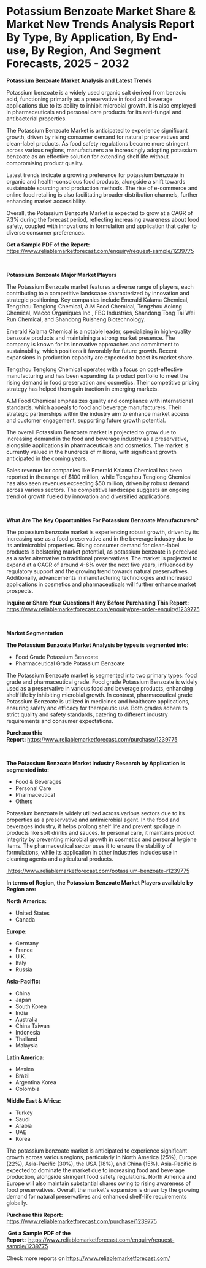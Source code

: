 <p><h1>Potassium Benzoate Market Share & Market New Trends Analysis Report By Type, By Application, By End-use, By Region, And Segment Forecasts, 2025 - 2032</h1></p><p><strong>Potassium Benzoate Market Analysis and Latest Trends</strong></p>
<p><p>Potassium benzoate is a widely used organic salt derived from benzoic acid, functioning primarily as a preservative in food and beverage applications due to its ability to inhibit microbial growth. It is also employed in pharmaceuticals and personal care products for its anti-fungal and antibacterial properties.</p><p>The Potassium Benzoate Market is anticipated to experience significant growth, driven by rising consumer demand for natural preservatives and clean-label products. As food safety regulations become more stringent across various regions, manufacturers are increasingly adopting potassium benzoate as an effective solution for extending shelf life without compromising product quality.</p><p>Latest trends indicate a growing preference for potassium benzoate in organic and health-conscious food products, alongside a shift towards sustainable sourcing and production methods. The rise of e-commerce and online food retailing is also facilitating broader distribution channels, further enhancing market accessibility. </p><p>Overall, the Potassium Benzoate Market is expected to grow at a CAGR of 7.3% during the forecast period, reflecting increasing awareness about food safety, coupled with innovations in formulation and application that cater to diverse consumer preferences.</p></p>
<p><strong>Get a Sample PDF of the Report:&nbsp;</strong> <a href="https://www.reliablemarketforecast.com/enquiry/request-sample/1239775?utm_campaign=1169&utm_medium=2&utm_source=Github&utm_content=ia&utm_term=30012025&utm_id=potassium-benzoate">https://www.reliablemarketforecast.com/enquiry/request-sample/1239775</a></p>
<p>&nbsp;</p>
<p><strong>Potassium Benzoate Major Market Players</strong></p>
<p><p>The Potassium Benzoate market features a diverse range of players, each contributing to a competitive landscape characterized by innovation and strategic positioning. Key companies include Emerald Kalama Chemical, Tengzhou Tenglong Chemical, A.M Food Chemical, Tengzhou Aolong Chemical, Macco Organiques Inc., FBC Industries, Shandong Tong Tai Wei Run Chemical, and Shandong Ruisheng Biotechnology.</p><p>Emerald Kalama Chemical is a notable leader, specializing in high-quality benzoate products and maintaining a strong market presence. The company is known for its innovative approaches and commitment to sustainability, which positions it favorably for future growth. Recent expansions in production capacity are expected to boost its market share.</p><p>Tengzhou Tenglong Chemical operates with a focus on cost-effective manufacturing and has been expanding its product portfolio to meet the rising demand in food preservation and cosmetics. Their competitive pricing strategy has helped them gain traction in emerging markets.</p><p>A.M Food Chemical emphasizes quality and compliance with international standards, which appeals to food and beverage manufacturers. Their strategic partnerships within the industry aim to enhance market access and customer engagement, supporting future growth potential.</p><p>The overall Potassium Benzoate market is projected to grow due to increasing demand in the food and beverage industry as a preservative, alongside applications in pharmaceuticals and cosmetics. The market is currently valued in the hundreds of millions, with significant growth anticipated in the coming years.</p><p>Sales revenue for companies like Emerald Kalama Chemical has been reported in the range of $100 million, while Tengzhou Tenglong Chemical has also seen revenues exceeding $50 million, driven by robust demand across various sectors. The competitive landscape suggests an ongoing trend of growth fueled by innovation and diversified applications.</p></p>
<p>&nbsp;</p>
<p><strong>What Are The Key Opportunities For Potassium Benzoate Manufacturers?</strong></p>
<p><p>The potassium benzoate market is experiencing robust growth, driven by its increasing use as a food preservative and in the beverage industry due to its antimicrobial properties. Rising consumer demand for clean-label products is bolstering market potential, as potassium benzoate is perceived as a safer alternative to traditional preservatives. The market is projected to expand at a CAGR of around 4-6% over the next five years, influenced by regulatory support and the growing trend towards natural preservatives. Additionally, advancements in manufacturing technologies and increased applications in cosmetics and pharmaceuticals will further enhance market prospects.</p></p>
<p><strong>Inquire or Share Your Questions If Any Before Purchasing This Report:</strong> <a href="https://www.reliablemarketforecast.com/enquiry/pre-order-enquiry/1239775?utm_campaign=1169&utm_medium=2&utm_source=Github&utm_content=ia&utm_term=30012025&utm_id=potassium-benzoate">https://www.reliablemarketforecast.com/enquiry/pre-order-enquiry/1239775</a></p>
<p>&nbsp;</p>
<p><strong>Market Segmentation</strong></p>
<p><strong>The Potassium Benzoate Market Analysis by types is segmented into:</strong></p>
<p><ul><li>Food Grade Potassium Benzoate</li><li>Pharmaceutical Grade Potassium Benzoate</li></ul></p>
<p><p>The Potassium Benzoate market is segmented into two primary types: food grade and pharmaceutical grade. Food grade Potassium Benzoate is widely used as a preservative in various food and beverage products, enhancing shelf life by inhibiting microbial growth. In contrast, pharmaceutical grade Potassium Benzoate is utilized in medicines and healthcare applications, ensuring safety and efficacy for therapeutic use. Both grades adhere to strict quality and safety standards, catering to different industry requirements and consumer expectations.</p></p>
<p><strong>Purchase this Report:&nbsp;</strong><a href="https://www.reliablemarketforecast.com/purchase/1239775?utm_campaign=1169&utm_medium=2&utm_source=Github&utm_content=ia&utm_term=30012025&utm_id=potassium-benzoate">https://www.reliablemarketforecast.com/purchase/1239775</a></p>
<p>&nbsp;</p>
<p><strong>The Potassium Benzoate Market Industry Research by Application is segmented into:</strong></p>
<p><ul><li>Food & Beverages</li><li>Personal Care</li><li>Pharmaceutical</li><li>Others</li></ul></p>
<p><p>Potassium benzoate is widely utilized across various sectors due to its properties as a preservative and antimicrobial agent. In the food and beverages industry, it helps prolong shelf life and prevent spoilage in products like soft drinks and sauces. In personal care, it maintains product integrity by preventing microbial growth in cosmetics and personal hygiene items. The pharmaceutical sector uses it to ensure the stability of formulations, while its application in other industries includes use in cleaning agents and agricultural products.</p></p>
<p><a href="https://www.reliablemarketforecast.com/potassium-benzoate-r1239775?utm_campaign=1169&utm_medium=2&utm_source=Github&utm_content=ia&utm_term=30012025&utm_id=potassium-benzoate">&nbsp;https://www.reliablemarketforecast.com/potassium-benzoate-r1239775</a></p>
<p><strong>In terms of Region, the Potassium Benzoate Market Players available by Region are:</strong></p>
<p>
    <p> <strong> North America: </strong>
        <ul>
            <li>United States</li>
            <li>Canada</li>
        </ul>
        </p> 
    <p> <strong> Europe: </strong>
        <ul>
            <li>Germany</li>
            <li>France</li>
            <li>U.K.</li>
            <li>Italy</li>
            <li>Russia</li>
        </ul>
        </p> 
    <p> <strong> Asia-Pacific: </strong>
        <ul>
            <li>China</li>
            <li>Japan</li>
            <li>South Korea</li>
            <li>India</li>
            <li>Australia</li>
            <li>China Taiwan</li>
            <li>Indonesia</li>
            <li>Thailand</li>
            <li>Malaysia</li>
        </ul>
        </p> 
    <p> <strong> Latin America: </strong>
        <ul>
            <li>Mexico</li>
            <li>Brazil</li>
            <li>Argentina Korea</li>
            <li>Colombia</li>
        </ul>
        </p> 
    <p> <strong> Middle East & Africa: </strong>
        <ul>
            <li>Turkey</li>
            <li>Saudi</li>
            <li>Arabia</li>
            <li>UAE</li>
            <li>Korea</li>
        </ul>
    </p>
    </p>
<p><p>The potassium benzoate market is anticipated to experience significant growth across various regions, particularly in North America (25%), Europe (22%), Asia-Pacific (30%), the USA (18%), and China (15%). Asia-Pacific is expected to dominate the market due to increasing food and beverage production, alongside stringent food safety regulations. North America and Europe will also maintain substantial shares owing to rising awareness of food preservatives. Overall, the market's expansion is driven by the growing demand for natural preservatives and enhanced shelf-life requirements globally.</p></p>
<p><strong>Purchase this Report: </strong><a href="https://www.reliablemarketforecast.com/purchase/1239775?utm_campaign=1169&utm_medium=2&utm_source=Github&utm_content=ia&utm_term=30012025&utm_id=potassium-benzoate">https://www.reliablemarketforecast.com/purchase/1239775</a></p>
<p>&nbsp;<strong>Get a Sample PDF of the Report:&nbsp;&nbsp;</strong><a href="https://www.reliablemarketforecast.com/enquiry/request-sample/1239775?utm_campaign=1169&utm_medium=2&utm_source=Github&utm_content=ia&utm_term=30012025&utm_id=potassium-benzoate">https://www.reliablemarketforecast.com/enquiry/request-sample/1239775</a></p>
<p><strong></strong></p>
<p>Check more reports on <a href="https://www.reliablemarketforecast.com/?utm_campaign=1169&utm_medium=2&utm_source=Github&utm_content=ia&utm_term=30012025&utm_id=potassium-benzoate">https://www.reliablemarketforecast.com/</a></p>